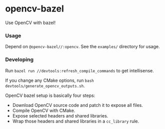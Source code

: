 # opencv-bazel

Use OpenCV with bazel!

### Usage

Depend on `@opencv-bazel//:opencv`. See the `examples/` directory for usage.

### Developing

Run `bazel run //devtools:refresh_compile_commands` to get intellisense.

If you change any CMake options, run `bash devtools/generate_opencv_outputs.sh`.

OpenCV bazel setup is basically four steps:

- Download OpenCV source code and patch it to expose all files.
- Compile OpenCV with CMake.
- Expose selected headers and shared libraries.
- Wrap those headers and shared libraries in a `cc_library` rule.
